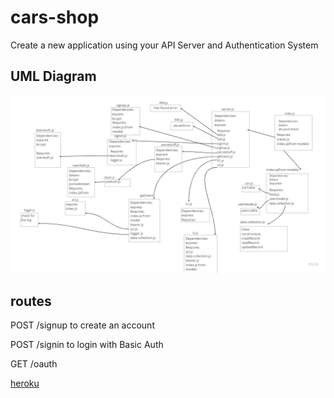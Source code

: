 # cars-shop
Create a new application using your API Server and Authentication System

##  UML Diagram
![uml](/uml/UMLclass09.png)

## routes
POST /signup to create an account   

POST /signin to login with Basic Auth     

GET /oauth 



[heroku](https://cars-shop-s.herokuapp.com/)



